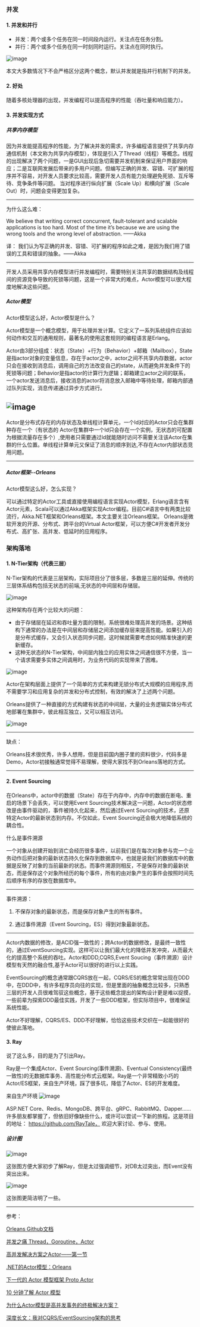 ### 并发
#### 1. 并发和并行
- 并发：两个或多个任务在同一时间段内运行。关注点在任务分割。
- 并行：两个或多个任务在同一时刻同时运行。关注点在同时执行。

![image](https://note.youdao.com/yws/api/personal/file/5BF3FD003BF24A0AA2A785D76340E819?method=download&shareKey=77a437e99f226dbeb597d69430323f9a)

本文大多数情况下不会严格区分这两个概念，默认并发就是指并行机制下的并发。
#### 2. 好处
随着多核处理器的出现，并发编程可以提高程序的性能（吞吐量和响应能力）。
#### 3. 并发实现方式

##### 共享内存模型

因为并发能提高程序的性能，为了解决并发的需求，许多编程语言提供了共享内存通信机制（本文称为共享内存模型），体现是引入了Thread（线程）等概念。线程的出现解决了两个问题，一是GUI出现后急切需要并发机制来保证用户界面的响应；二是互联网发展后带来的多用户问题。但编写正确的并发、容错、可扩展的程序并不容易，对开发人员要求比较高，需要开发人员有能力处理避免死锁、互斥等待、竞争条件等问题。 当对程序进行纵向扩展（Scale Up）和横向扩展（Scale Out）时，问题会变得更加复杂。

---
为什么这么难：

We believe that writing correct concurrent, fault-tolerant and scalable applications is too hard. Most of the time it’s because we are using the wrong tools and the wrong level of abstraction. ——Akka

译：
我们认为写正确的并发、容错、可扩展的程序如此之难，是因为我们用了错误的工具和错误的抽象。——Akka

---
开发人员采用共享内存模型进行并发编程时，需要特别关注共享的数据结构及线程间的资源竞争导致的死锁等问题，这是一个非常大的难点，Actor模型可以很大程度地解决这些问题。

##### Actor模型
Actor模型这么好，Actor模型是什么？

Actor模型是一个概念模型，用于处理并发计算。它定义了一系列系统组件应该如何动作和交互的通用规则，最著名的使用这套规则的编程语言是Erlang。

Actor由3部分组成：状态（State）+行为（Behavior）+邮箱（Mailbox），State是指actor对象的变量信息，存在于actor之中，actor之间不共享内存数据，actor只会在接收到消息后，调用自己的方法改变自己的state，从而避免并发条件下的死锁等问题；Behavior是指actor的计算行为逻辑；邮箱建立actor之间的联系，一个actor发送消息后，接收消息的actor将消息放入邮箱中等待处理，邮箱内部通过队列实现，消息传递通过异步方式进行。

![image](https://note.youdao.com/yws/api/personal/file/0B6CA741F9BC479B8F355E086BDE3026?method=download&shareKey=64ea0b49098f1d0a1bb4e5119d27a8a3)
---
Actor是分布式存在的内存状态及单线程计算单元，一个Id对应的Actor只会在集群种存在一个（有状态的 Actor在集群中一个Id只会存在一个实例，无状态的可配置为根据流量存在多个）,使用者只需要通过Id就能随时访问不需要关注该Actor在集群的什么位置。单线程计算单元又保证了消息的顺序到达,不存在Actor内部状态竞用问题。

---

##### Actor框架--Orleans
Actor模型这么好，怎么实现？

可以通过特定的Actor工具或直接使用编程语言实现Actor模型，Erlang语言含有Actor元素，Scala可以通过Akka框架实现Actor编程。目前C#语言中有两类比较流行，Akka.NET框架和Orleans框架。本文主要关注Orleans框架。
Orleans是微软开发的开源、分布式、跨平台的Virtual Actor框架，可以方便C#开发者开发分布式、高扩张、高并发、低延时的应用程序。

### 架构落地
#### 1. N-Tier架构（代表三层）
N-Tier架构的代表是三层架构，实际项目分了很多层，多数是三层的延伸。传统的三层体系结构包括无状态的前端,无状态的中间层和存储层。

![image](https://note.youdao.com/yws/api/personal/file/E3A544A5B100463291A16F0C88C26367?method=download&shareKey=f811c67fe1287c8f045dd70ef4f6d052 "N-层")

这种架构存在两个比较大的问题：
- 由于存储层在延迟和吞吐量方面的限制，系统很难处理高并发的场景。这种结构下通常的办法是在中间层和存储层之间添加缓存层来提高性能。如果引入的是分布式缓存，又会引入状态同步问题，这时候就需要考虑如何精准快速的更新缓存。
- 这种无状态的N-Tier架构，中间层内独立的应用实体之间通信很不方便，当一个请求需要多实体之间调用时，为业务代码的实现带来了困难。

![image](https://note.youdao.com/yws/api/personal/file/D971A37B9B9C42398B57EA1AB679CACE?method=download&shareKey=fce7bbe31cb362b3066756575b45f144)

Actor在架构层面上提供了一个简单的方式来构建无锁分布式大规模的应用程序,而不需要学习和应用复杂的并发和分布式控制，有效的解决了上述两个问题。

Orleans提供了一种直接的方式构建有状态的中间层，大量的业务逻辑实体分布式地部署在集群中，彼此相互独立，又可以相互访问。

![image](https://note.youdao.com/yws/api/personal/file/6A5D548619554AD6833221A4C6458730?method=download&shareKey=f4cee9fc545ac80eeb3c5ea415b9bf93)

---

缺点：

Orleans技术很优秀，许多人想用，但是目前国内圈子里的资料很少，代码多是Demo，Actor初接触通常觉得不易理解，使得大家找不到Orleans落地的方式。

---
#### 2. Event Sourcing
在Orleans中，actor中的数据（State）存在于内存中，内存中的数据在断电、重启的场景下会丢失，可以使用Event Sourcing技术解决这一问题，Actor的状态修改是由事件驱动的，事件被持久化起来，然后通过Event Sourcing的技术，还原特定Actor的最新状态到内存。不仅如此，Event Sourcing还会极大地降低系统的耦合性。

什么是事件溯源

一个对象从创建开始到消亡会经历很多事件，以前我们是在每次对象参与完一个业务动作后把对象的最新状态持久化保存到数据库中，也就是说我们的数据库中的数据是反映了对象的当前最新的状态。而事件溯源则相反，不是保存对象的最新状态，而是保存这个对象所经历的每个事件，所有的由对象产生的事件会按照时间先后顺序有序的存放在数据库中。

---

事件溯源：
1. 不保存对象的最新状态，而是保存对象产生的所有事件。

2. 通过事件溯源（Event Sourcing，ES）得到对象最新状态。

---
Actor内数据的修改，是ACID强一致性的；跨Actor的数据修改，是最终一致性的，通过EventSourcing实现。这样可以让我们最大化的降低并发冲突，从而最大化的提高整个系统的吞吐。Actor和DDD,CQRS,Event Soucing（事件溯源）设计模型有天然的融合性,基于Actor可以很好的进行以上实践。

EventSourcing的概念通常跟CQRS放在一起，CQRS/ES的概念常常出现在DDD中，在DDD中，有许多程序员向往的实现，但是里面的抽象概念比较多，只熟悉三层的开发人员很难驾驭这些概念，基于这些概念提出的架构设计更是难以捉摸，一些前辈为探索DDD最佳实践，开发了一些DDD框架，但实际项目中，很难保证系统性能。

Actor不好理解，CQRS/ES、DDD不好理解，恰恰这些技术交织在一起能很好的使彼此落地。

#### 3. Ray

说了这么多，目的是为了引出Ray。

Ray是一个集成Actor、Event Sourcing(事件溯源)、Eventual Consistency(最终一致性)的无数据库事务、高性能分布式云框架。Ray是一个非常精致小巧的Actor/ES框架，来自生产环境，踩了很多坑，降低了Actor、ES的开发难度。

来自生产环境
![image](https://note.youdao.com/yws/api/personal/file/2DDB6366ED9242399465CD1DC8A28773?method=download&shareKey=194892a955b269cbf20dd0db36b48b51)


ASP.NET Core、Redis、MongoDB、跨平台、gRPC、RabbitMQ、Dapper……许多朋友都掌握了，但依旧好像缺些什么，或许可以尝试一下新的旅程。这是项目的地址： https://github.com/RayTale， 欢迎大家讨论、参与、使用。


##### 设计图

![image](https://note.youdao.com/yws/api/personal/file/4BC3080DF87B49D4976D156F91B9A734?method=download&shareKey=eec79b78ea3d87e0031c7804e0f0b78d)

这张图方便大家初步了解Ray，但是太过强调细节，对DB太过突出，而Event没有突出出来。

![image](https://note.youdao.com/yws/api/personal/file/9363843695DC4622A452C99C662F30C9?method=download&shareKey=13a6efacbfc4529b88d0c7db80e8bbf1)

这张图更简洁明了一些。

---
参考：

[Orleans Github文档](http://dotnet.github.io/orleans/)

[并发之痛 Thread，Goroutine，Actor ](https://studygolang.com/articles/6250)

[高并发解决方案之Actor——第一节](http://www.cnblogs.com/gengzhe/p/6561655.html)

[.NET的Actor模型：Orleans](https://mp.weixin.qq.com/s?__biz=MzAwNTMxMzg1MA==&mid=202959366&idx=1&sn=86f671530b3e12077f2e660748d6ecde&scene=21#wechat_redirect)

[下一代的 Actor 模型框架 Proto Actor](https://mp.weixin.qq.com/s/Jn8E5QaZe-9DvcVuF-Nysg)

[10 分钟了解 Actor 模型](https://www.jianshu.com/p/449850aa8e82)

[为什么Actor模型是高并发事务的终极解决方案？](http://www.jdon.com/45728)

[深度长文：我对CQRS/EventSourcing架构的思考](https://mp.weixin.qq.com/s?__biz=MzIwMzg1ODcwMw==&mid=2247486429&amp;idx=1&amp;sn=a8b783c1564da1a81bd38a842c614843&source=41#wechat_redirect)
